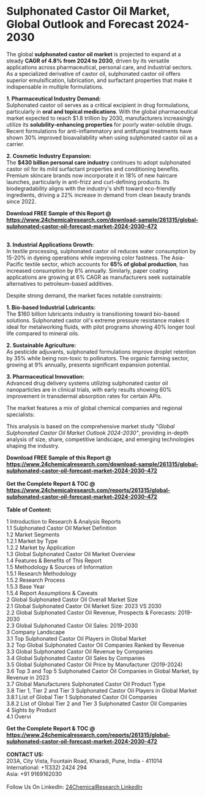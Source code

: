 <h1>Sulphonated Castor Oil Market, Global Outlook and Forecast 2024-2030</h1><p>The global <strong>sulphonated castor oil market</strong> is projected to expand at a steady <strong>CAGR of 4.8% from 2024 to 2030</strong>, driven by its versatile applications across pharmaceutical, personal care, and industrial sectors. As a specialized derivative of castor oil, sulphonated castor oil offers superior emulsification, lubrication, and surfactant properties that make it indispensable in multiple formulations.</p><p><strong>1. Pharmaceutical Industry Demand:</strong><br>
Sulphonated castor oil serves as a critical excipient in drug formulations, particularly in <strong>oral and topical medications</strong>. With the global pharmaceutical market expected to reach $1.8 trillion by 2030, manufacturers increasingly utilize its <strong>solubility-enhancing properties</strong> for poorly water-soluble drugs. Recent formulations for anti-inflammatory and antifungal treatments have shown 30% improved bioavailability when using sulphonated castor oil as a carrier.</p><p><strong>2. Cosmetic Industry Expansion:</strong><br>
The <strong>$430 billion personal care industry</strong> continues to adopt sulphonated castor oil for its mild surfactant properties and conditioning benefits. Premium skincare brands now incorporate it in 18% of new haircare launches, particularly in anti-frizz and curl-defining products. Its biodegradability aligns with the industry's shift toward eco-friendly ingredients, driving a 22% increase in demand from clean beauty brands since 2022.</p><div><b>Download FREE Sample of this Report @ 
            <a href="https://www.24chemicalresearch.com/download-sample/261315/global-sulphonated-castor-oil-forecast-market-2024-2030-472">
            https://www.24chemicalresearch.com/download-sample/261315/global-sulphonated-castor-oil-forecast-market-2024-2030-472</a></b></div><br><p><strong>3. Industrial Applications Growth:</strong><br>
In textile processing, sulphonated castor oil reduces water consumption by 15-20% in dyeing operations while improving color fastness. The Asia-Pacific textile sector, which accounts for <strong>65% of global production</strong>, has increased consumption by 8% annually. Similarly, paper coating applications are growing at 6% CAGR as manufacturers seek sustainable alternatives to petroleum-based additives.</p><p>Despite strong demand, the market faces notable constraints:</p><p><strong>1. Bio-based Industrial Lubricants:</strong><br>
The $160 billion lubricants industry is transitioning toward bio-based solutions. Sulphonated castor oil's extreme pressure resistance makes it ideal for metalworking fluids, with pilot programs showing 40% longer tool life compared to mineral oils.</p><p><strong>2. Sustainable Agriculture:</strong><br>
As pesticide adjuvants, sulphonated formulations improve droplet retention by 35% while being non-toxic to pollinators. The organic farming sector, growing at 9% annually, presents significant expansion potential.</p><p><strong>3. Pharmaceutical Innovation:</strong><br>
Advanced drug delivery systems utilizing sulphonated castor oil nanoparticles are in clinical trials, with early results showing 60% improvement in transdermal absorption rates for certain APIs.</p><p>The market features a mix of global chemical companies and regional specialists:</p><p>This analysis is based on the comprehensive market study <em>"Global Sulphonated Castor Oil Market Outlook 2024-2030"</em>, providing in-depth analysis of size, share, competitive landscape, and emerging technologies shaping the industry.</p><div><b>Download FREE Sample of this Report @ 
            <a href="https://www.24chemicalresearch.com/download-sample/261315/global-sulphonated-castor-oil-forecast-market-2024-2030-472">
            https://www.24chemicalresearch.com/download-sample/261315/global-sulphonated-castor-oil-forecast-market-2024-2030-472</a></b></div><br><div><b>Get the Complete Report & TOC @ 
            <a href="https://www.24chemicalresearch.com/reports/261315/global-sulphonated-castor-oil-forecast-market-2024-2030-472">
            https://www.24chemicalresearch.com/reports/261315/global-sulphonated-castor-oil-forecast-market-2024-2030-472</a></b></div><br>
            <b>Table of Content:</b><p>1 Introduction to Research & Analysis Reports<br />
    1.1 Sulphonated Castor Oil Market Definition<br />
    1.2 Market Segments<br />
        1.2.1 Market by Type<br />
        1.2.2 Market by Application<br />
    1.3 Global Sulphonated Castor Oil Market Overview<br />
    1.4 Features & Benefits of This Report<br />
    1.5 Methodology & Sources of Information<br />
        1.5.1 Research Methodology<br />
        1.5.2 Research Process<br />
        1.5.3 Base Year<br />
        1.5.4 Report Assumptions & Caveats<br />
2 Global Sulphonated Castor Oil Overall Market Size<br />
    2.1 Global Sulphonated Castor Oil Market Size: 2023 VS 2030<br />
    2.2 Global Sulphonated Castor Oil Revenue, Prospects & Forecasts: 2019-2030<br />
    2.3 Global Sulphonated Castor Oil Sales: 2019-2030<br />
3 Company Landscape<br />
    3.1 Top Sulphonated Castor Oil Players in Global Market<br />
    3.2 Top Global Sulphonated Castor Oil Companies Ranked by Revenue<br />
    3.3 Global Sulphonated Castor Oil Revenue by Companies<br />
    3.4 Global Sulphonated Castor Oil Sales by Companies<br />
    3.5 Global Sulphonated Castor Oil Price by Manufacturer (2019-2024)<br />
    3.6 Top 3 and Top 5 Sulphonated Castor Oil Companies in Global Market, by Revenue in 2023<br />
    3.7 Global Manufacturers Sulphonated Castor Oil Product Type<br />
    3.8 Tier 1, Tier 2 and Tier 3 Sulphonated Castor Oil Players in Global Market<br />
        3.8.1 List of Global Tier 1 Sulphonated Castor Oil Companies<br />
        3.8.2 List of Global Tier 2 and Tier 3 Sulphonated Castor Oil Companies<br />
4 Sights by Product<br />
    4.1 Overvi</p><div><b>Get the Complete Report & TOC @ 
            <a href="https://www.24chemicalresearch.com/reports/261315/global-sulphonated-castor-oil-forecast-market-2024-2030-472">
            https://www.24chemicalresearch.com/reports/261315/global-sulphonated-castor-oil-forecast-market-2024-2030-472</a></b></div><br><b>CONTACT US:</b><br>
            203A, City Vista, Fountain Road, Kharadi, Pune, India - 411014<br>
            International: +1(332) 2424 294<br>
            Asia: +91 9169162030 <br><br>
            Follow Us On LinkedIn: <a href="https://www.linkedin.com/company/24chemicalresearch/">24ChemicalResearch LinkedIn</a>
